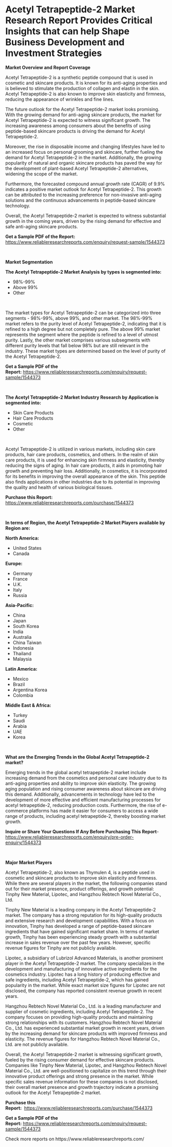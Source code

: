 <p><h1>Acetyl Tetrapeptide-2 Market Research Report Provides Critical Insights that can help Shape Business Development and Investment Strategies</h1></p><p><strong>Market Overview and Report Coverage</strong></p>
<p><p>Acetyl Tetrapeptide-2 is a synthetic peptide compound that is used in cosmetic and skincare products. It is known for its anti-aging properties and is believed to stimulate the production of collagen and elastin in the skin. Acetyl Tetrapeptide-2 is also known to improve skin elasticity and firmness, reducing the appearance of wrinkles and fine lines.</p><p>The future outlook for the Acetyl Tetrapeptide-2 market looks promising. With the growing demand for anti-aging skincare products, the market for Acetyl Tetrapeptide-2 is expected to witness significant growth. The increasing awareness among consumers about the benefits of using peptide-based skincare products is driving the demand for Acetyl Tetrapeptide-2.</p><p>Moreover, the rise in disposable income and changing lifestyles have led to an increased focus on personal grooming and skincare, further fueling the demand for Acetyl Tetrapeptide-2 in the market. Additionally, the growing popularity of natural and organic skincare products has paved the way for the development of plant-based Acetyl Tetrapeptide-2 alternatives, widening the scope of the market.</p><p>Furthermore, the forecasted compound annual growth rate (CAGR) of 9.9% indicates a positive market outlook for Acetyl Tetrapeptide-2. This growth can be attributed to the increasing preference for non-invasive anti-aging solutions and the continuous advancements in peptide-based skincare technology.</p><p>Overall, the Acetyl Tetrapeptide-2 market is expected to witness substantial growth in the coming years, driven by the rising demand for effective and safe anti-aging skincare products.</p></p>
<p><strong>Get a Sample PDF of the Report:</strong> <a href="https://www.reliableresearchreports.com/enquiry/request-sample/1544373">https://www.reliableresearchreports.com/enquiry/request-sample/1544373</a></p>
<p>&nbsp;</p>
<p><strong>Market Segmentation</strong></p>
<p><strong>The Acetyl Tetrapeptide-2 Market Analysis by types is segmented into:</strong></p>
<p><ul><li>98%-99%</li><li>Above 99%</li><li>Other</li></ul></p>
<p>&nbsp;</p>
<p><p>The market types for Acetyl Tetrapeptide-2 can be categorized into three segments - 98%-99%, above 99%, and other market. The 98%-99% market refers to the purity level of Acetyl Tetrapeptide-2, indicating that it is refined to a high degree but not completely pure. The above 99% market represents the segment where the peptide is refined to a level of utmost purity. Lastly, the other market comprises various subsegments with different purity levels that fall below 98% but are still relevant in the industry. These market types are determined based on the level of purity of the Acetyl Tetrapeptide-2.</p></p>
<p><strong>Get a Sample PDF of the Report:</strong>&nbsp;<a href="https://www.reliableresearchreports.com/enquiry/request-sample/1544373">https://www.reliableresearchreports.com/enquiry/request-sample/1544373</a></p>
<p>&nbsp;</p>
<p><strong>The Acetyl Tetrapeptide-2 Market Industry Research by Application is segmented into:</strong></p>
<p><ul><li>Skin Care Products</li><li>Hair Care Products</li><li>Cosmetic</li><li>Other</li></ul></p>
<p>&nbsp;</p>
<p><p>Acetyl Tetrapeptide-2 is utilized in various markets, including skin care products, hair care products, cosmetics, and others. In the realm of skin care products, it is used for enhancing skin firmness and elasticity, thereby reducing the signs of aging. In hair care products, it aids in promoting hair growth and preventing hair loss. Additionally, in cosmetics, it is incorporated for its benefits in improving the overall appearance of the skin. This peptide also finds applications in other industries due to its potential in improving the quality and health of various biological tissues.</p></p>
<p><strong>Purchase this Report:</strong>&nbsp; <a href="https://www.reliableresearchreports.com/purchase/1544373">https://www.reliableresearchreports.com/purchase/1544373</a></p>
<p>&nbsp;</p>
<p><strong>In terms of Region, the Acetyl Tetrapeptide-2 Market Players available by Region are:</strong></p>
<p>
    <p> <strong> North America: </strong>
        <ul>
            <li>United States</li>
            <li>Canada</li>
        </ul>
        </p> 
    <p> <strong> Europe: </strong>
        <ul>
            <li>Germany</li>
            <li>France</li>
            <li>U.K.</li>
            <li>Italy</li>
            <li>Russia</li>
        </ul>
        </p> 
    <p> <strong> Asia-Pacific: </strong>
        <ul>
            <li>China</li>
            <li>Japan</li>
            <li>South Korea</li>
            <li>India</li>
            <li>Australia</li>
            <li>China Taiwan</li>
            <li>Indonesia</li>
            <li>Thailand</li>
            <li>Malaysia</li>
        </ul>
        </p> 
    <p> <strong> Latin America: </strong>
        <ul>
            <li>Mexico</li>
            <li>Brazil</li>
            <li>Argentina Korea</li>
            <li>Colombia</li>
        </ul>
        </p> 
    <p> <strong> Middle East & Africa: </strong>
        <ul>
            <li>Turkey</li>
            <li>Saudi</li>
            <li>Arabia</li>
            <li>UAE</li>
            <li>Korea</li>
        </ul>
    </p>
    </p>
<p>&nbsp;</p>
<p><strong>What are the Emerging Trends in the Global Acetyl Tetrapeptide-2 market?</strong></p>
<p><p>Emerging trends in the global acetyl tetrapeptide-2 market include increasing demand from the cosmetics and personal care industry due to its anti-aging properties and ability to improve skin elasticity. The growing aging population and rising consumer awareness about skincare are driving this demand. Additionally, advancements in technology have led to the development of more effective and efficient manufacturing processes for acetyl tetrapeptide-2, reducing production costs. Furthermore, the rise of e-commerce platforms has made it easier for consumers to access a wide range of products, including acetyl tetrapeptide-2, thereby boosting market growth.</p></p>
<p><strong>Inquire or Share Your Questions If Any Before Purchasing This Report</strong>- <a href="https://www.reliableresearchreports.com/enquiry/pre-order-enquiry/1544373">https://www.reliableresearchreports.com/enquiry/pre-order-enquiry/1544373</a></p>
<p>&nbsp;</p>
<p><strong>Major Market Players</strong></p>
<p><p>Acetyl Tetrapeptide-2, also known as Thymulen 4, is a peptide used in cosmetic and skincare products to improve skin elasticity and firmness. While there are several players in the market, the following companies stand out for their market presence, product offerings, and growth potential: Tinphy New Material, Lipotec, and Hangzhou Rebtech Novel Material Co., Ltd.</p><p>Tinphy New Material is a leading company in the Acetyl Tetrapeptide-2 market. The company has a strong reputation for its high-quality products and extensive research and development capabilities. With a focus on innovation, Tinphy has developed a range of peptide-based skincare ingredients that have gained significant market share. In terms of market growth, Tinphy has been experiencing steady growth with a substantial increase in sales revenue over the past few years. However, specific revenue figures for Tinphy are not publicly available.</p><p>Lipotec, a subsidiary of Lubrizol Advanced Materials, is another prominent player in the Acetyl Tetrapeptide-2 market. The company specializes in the development and manufacturing of innovative active ingredients for the cosmetics industry. Lipotec has a long history of producing effective and safe ingredients, including Acetyl Tetrapeptide-2, which has gained popularity in the market. While exact market size figures for Lipotec are not disclosed, the company has reported consistent revenue growth in recent years.</p><p>Hangzhou Rebtech Novel Material Co., Ltd. is a leading manufacturer and supplier of cosmetic ingredients, including Acetyl Tetrapeptide-2. The company focuses on providing high-quality products and maintaining strong relationships with its customers. Hangzhou Rebtech Novel Material Co., Ltd. has experienced substantial market growth in recent years, driven by the increasing demand for skincare products with improved firmness and elasticity. The revenue figures for Hangzhou Rebtech Novel Material Co., Ltd. are not publicly available.</p><p>Overall, the Acetyl Tetrapeptide-2 market is witnessing significant growth, fueled by the rising consumer demand for effective skincare products. Companies like Tinphy New Material, Lipotec, and Hangzhou Rebtech Novel Material Co., Ltd. are well-positioned to capitalize on this trend through their innovative product offerings and strong presence in the market. While specific sales revenue information for these companies is not disclosed, their overall market presence and growth trajectory indicate a promising outlook for the Acetyl Tetrapeptide-2 market.</p></p>
<p><strong>Purchase this Report:</strong>&nbsp;&nbsp;<a href="https://www.reliableresearchreports.com/purchase/1544373">https://www.reliableresearchreports.com/purchase/1544373</a></p>
<p></p>
<p><strong>Get a Sample PDF of the Report:</strong>&nbsp;<a href="https://www.reliableresearchreports.com/enquiry/request-sample/1544373">https://www.reliableresearchreports.com/enquiry/request-sample/1544373</a></p>
<p>Check more reports on https://www.reliableresearchreports.com/</p>
